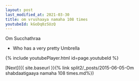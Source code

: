 ```yaml
---
layout: post
last_modified_at: 2021-03-30
title: om vrushaaya namaha 108 times
youtubeId: kGoDq0zSUzQ
---
```

 
 
Om Succhathraa 
 
 -  Who has a very pretty Umbrella 
 
  
 
  
 
 
 
 
 
 


{% include youtubePlayer.html id=page.youtubeId %}
 
[Next]({{ site.baseurl }}{% link  split2/_posts/2015-06-05-Om shabdaatigaaya namaha  108 times.md%})
 
